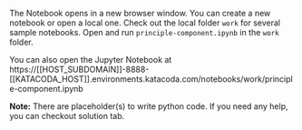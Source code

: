 The Notebook opens in a new browser window. You can create a new notebook or open a local one. Check out the local folder `work` for several sample notebooks. Open and run `principle-component.ipynb` in the `work` folder.

You can also open the Jupyter Notebook at https://[[HOST_SUBDOMAIN]]-8888-[[KATACODA_HOST]].environments.katacoda.com/notebooks/work/principle-component.ipynb

**Note:**
There are placeholder(s) to write python code. If you need any help, you can checkout solution tab.